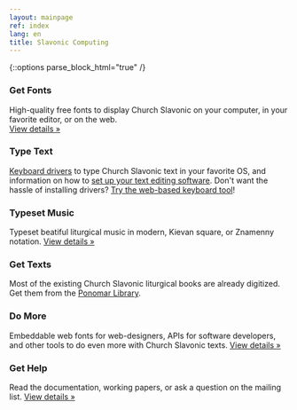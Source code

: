 ```yaml
---
layout: mainpage
ref: index
lang: en
title: Slavonic Computing
---
```

{::options parse_block_html="true" /}

<div class="row"><div class="col-md-4">

### Get Fonts

High-quality free fonts to display Church Slavonic on your computer,
in your favorite editor, or on the web.    
[View details&nbsp;»](/fonts.html)

</div><div class="col-md-4">

### Type Text

[Keyboard drivers](/keyboard.html)
to type Church Slavonic text in your favorite OS, and
information on how to [set up your text editing software](/users.html).
Don't want the hassle of installing drivers? 
[Try the web-based keyboard tool](http://www.ponomar.net/cu_vkeyb.html)!

</div><div class="col-md-4">

### Typeset Music

Typeset beatiful liturgical music in modern, Kievan square, or Znamenny notation.
[View details&nbsp;»](/music.html)


</div></div>

<div class="row"><div class="col-md-4">

### Get Texts

Most of the existing Church Slavonic liturgical books are already digitized.
Get them from the [Ponomar Library](http://www.ponomar.net/cgi-bin/maktabah.cgi).

</div><div class="col-md-4">

### Do More

Embeddable web fonts for web-designers, APIs for software developers,
and other tools to do even more with Church Slavonic texts.
[View details&nbsp;»](/tools.html)

</div><div class="col-md-4">

### Get Help

Read the documentation, working papers,
or ask a question on the mailing list.
[View details »](/dox.html)

</div></div>
